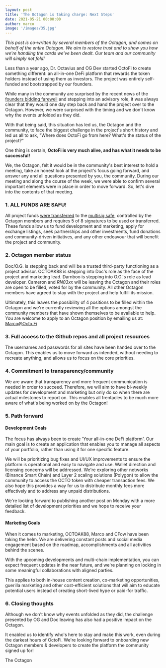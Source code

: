 ```yaml
---
layout: post
title: 'The Octagon is taking charge: Next Steps'
date: 2021-05-21 00:00:00 
author: marco
image: '/images/35.jpg'
---
```


*This post is co-written by several members of the Octagon, and comes on behalf of the entire Octagon. We aim to restore trust and to show you how we're handling the cards we've been dealt. Our team and our community will simply not fold!*

Less than a year ago, Dr. Octavius and OG Dev started OctoFi to create something different: an all-in-one DeFi platform that rewards the token holders instead of using them as investors. The project was entirely self-funded and bootstrapped by our founders.

While many in the community are surprised by the recent news of the [founders bidding farewell](https://octo.fi/blog/farewell) and stepping into an advisory role, it was always clear that they would one day step back and hand the project over to the Octagon. However, we were surprised with the timing and we don't know why the events unfolded as they did.

With that being said, this situation has led us, the Octagon and the community, to face the biggest challenge in the project's short history and led us all to ask, "Where does OctoFi go from here? What's the status of the project?"

One thing is certain, **OctoFi is very much alive, and has what it needs to be successful!**

We, the Octagon, felt it would be in the community's best interest to hold a meeting, take an honest look at the project's focus going forward, and answer any and all questions presented by you, the community. During our meeting and along the course of the week, we were able to confirm several important elements were in place in order to move forward. So, let's dive into the contents of that meeting.

### 1\. ALL FUNDS ARE SAFU!

All project funds [were transferred](https://etherscan.io/address/0xb63745a457c8555d4b5f0b800d605aae949981f2#tokentxns) to the [multisig safe](https://etherscan.io/address/0xcCF04146399214EB7813Ab45B50d004c5b254784), controlled by the Octagon members and requires 5 of 8 signatures to be used or transferred. These funds allow us to fund development and marketing, apply for exchange listings, seek partnerships and other investments, fund donations and community-driven initiatives, and any other endeavour that will benefit the project and community.

### 2\. Octagon member status

Doc/O.G. is stepping back and will be a trusted third-party functioning as a project advisor. OCTOAK88 is stepping into Doc's role as the face of the project and marketing lead. Darnboo is stepping into O.G.'s role as lead developer. Cameron and _RN03xx_ will be leaving the Octagon and their roles are open to be filled, voted for by the community. All other Octagon members have agreed to stay with the project and help fulfill its mission.

Ultimately, this leaves the possibility of 4 positions to be filled within the Octagon and we're currently reviewing all the options amongst the community members that have shown themselves to be available to help. You are welcome to apply to an Octagon position by emailing us at: Marco@Octo.Fi

### 3\. Full access to the Github repos and all project resources

The usernames and passwords for all sites have been handed over to the Octagon. This enables us to move forward as intended, without needing to recreate anything, and allows us to focus on the core priorities.

### 4\. Commitment to transparency/community

We are aware that transparency and more frequent communication is needed in order to succeed. Therefore, we will aim to have bi-weekly updates for development and marketing but only do so when there are actual milestones to report on. This enables all frentacles to be much more aware of what's being worked on by the Octagon!

### 5\. Path forward

#### Development Goals

The focus has always been to create 'Your all-in-one DeFi platform'. Our main goal is to create an application that enables you to manage all aspects of your portfolio, rather than using it for one specific feature.

We will be prioritizing bug fixes and UI/UX improvements to ensure the platform is operational and easy to navigate and use. Wallet direction and licensing concerns will be addressed. We're exploring other networks (Binance Smart Chain) and Layer 2 scaling solutions (Polygon) to allow the community to access the OCTO token with cheaper transaction fees. We also hope this provides a way for us to distribute monthly fees more effectively and to address any unpaid distributions.

We're looking forward to publishing another post on Monday with a more detailed list of development priorities and we hope to receive your feedback.

#### Marketing Goals

When it comes to marketing, OCTOAK88, Marco and CFow have been taking the helm. We are delivering constant posts and social media engagement based on the roadmap, accomplishments and all activities behind the scenes.

With the upcoming developments and multi-chain implementation, you can expect frequent updates in the near future, and we're planning on locking in some meaningful collaborations with aligned parties.

This applies to both in-house content creation, co-marketing opportunities, guerilla marketing and other cost-efficient solutions that will aim to educate potential users instead of creating short-lived hype or paid-for traffic.

### 6\. Closing thoughts

Although we don't know why events unfolded as they did, the challenge presented by OG and Doc leaving has also had a positive impact on the Octagon.

It enabled us to identify who's here to stay and make this work, even during the darkest hours of OctoFi. We're looking forward to onboarding new Octagon members & developers to create the platform the community signed up for!

The Octagon

